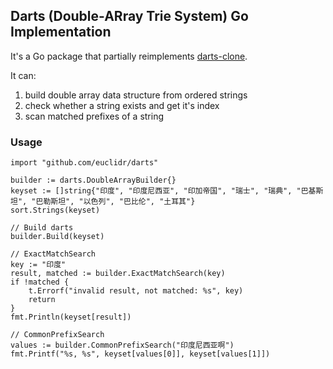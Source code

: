 Darts (Double-ARray Trie System) Go Implementation
-------

It's a Go package that partially reimplements [darts-clone](https://github.com/s-yata/darts-clone).

It can:

1. build double array data structure from ordered strings
2. check whether a string exists and get it's index
3. scan matched prefixes of a string

### Usage

```
import "github.com/euclidr/darts"

builder := darts.DoubleArrayBuilder{}
keyset := []string{"印度", "印度尼西亚", "印加帝国", "瑞士", "瑞典", "巴基斯坦", "巴勒斯坦", "以色列", "巴比伦", "土耳其"}
sort.Strings(keyset)

// Build darts
builder.Build(keyset)

// ExactMatchSearch
key := "印度"
result, matched := builder.ExactMatchSearch(key)
if !matched {
    t.Errorf("invalid result, not matched: %s", key)
    return
}
fmt.Println(keyset[result])

// CommonPrefixSearch
values := builder.CommonPrefixSearch("印度尼西亚啊")
fmt.Printf("%s, %s", keyset[values[0]], keyset[values[1]])
```
